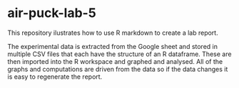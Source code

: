 # air-puck-lab-5

This repository ilustrates how to use R markdown to create a lab report.

The experimental data is extracted from the Google sheet and stored in multiple CSV files that each have the structure of an R dataframe. These are then imported into the R workspace and graphed and analysed. All of the graphs and computations are driven from the data so if the data changes it is easy to regenerate the report.
